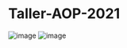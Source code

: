 # Taller-AOP-2021
![image](https://user-images.githubusercontent.com/69166962/120663543-b995e100-c44f-11eb-89bc-96575e4c1b70.png)
![image](https://user-images.githubusercontent.com/70679514/120663657-d4685580-c44f-11eb-8ceb-8c7e08f864a2.png)
